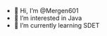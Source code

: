 - 👋 Hi, I’m @Mergen601
- 👀 I’m interested in Java
- 🌱 I’m currently learning SDET
  

<!---
Mergen601/Mergen601 is a ✨ special ✨ repository because its `README.md` (this file) appears on your GitHub profile.
You can click the Preview link to take a look at your changes.
--->
